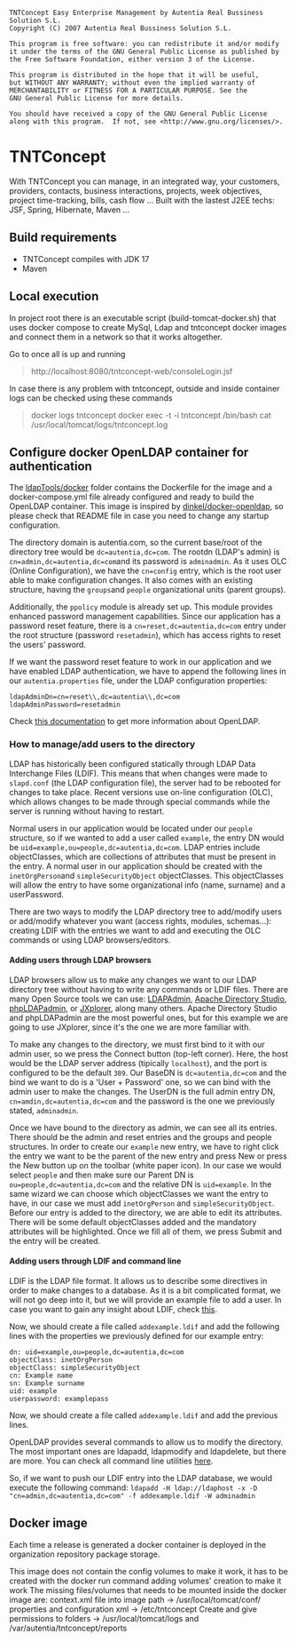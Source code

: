     TNTConcept Easy Enterprise Management by Autentia Real Bussiness Solution S.L.
    Copyright (C) 2007 Autentia Real Bussiness Solution S.L.

    This program is free software: you can redistribute it and/or modify
    it under the terms of the GNU General Public License as published by
    the Free Software Foundation, either version 3 of the License.

    This program is distributed in the hope that it will be useful,
    but WITHOUT ANY WARRANTY; without even the implied warranty of
    MERCHANTABILITY or FITNESS FOR A PARTICULAR PURPOSE. See the
    GNU General Public License for more details.

    You should have received a copy of the GNU General Public License
    along with this program.  If not, see <http://www.gnu.org/licenses/>.

# TNTConcept

With TNTConcept you can manage, in an integrated way, your customers, providers, contacts, business interactions, projects, week objectives, project time-tracking, bills, cash flow ... Built with the lastest J2EE techs: JSF, Spring, Hibernate, Maven ...

## Build requirements

- TNTConcept compiles with JDK 17
- Maven

## Local execution

In project root there is an executable script (build-tomcat-docker.sh) that uses docker compose to create MySql, Ldap and tntconcept
docker images and connect them in a network so that it works altogether.

Go to once all is up and running
> http://localhost:8080/tntconcept-web/consoleLogin.jsf

In case there is any problem with tntconcept, outside and inside container logs can be checked using these commands
> docker logs tntconcept
> docker exec -t -i tntconcept /bin/bash
> cat /usr/local/tomcat/logs/tntconcept.log

## Configure docker OpenLDAP container for authentication

The [ldapTools/docker](https://github.com/autentia/TNTConcept/tree/master/ldapTools/docker) folder contains the Dockerfile for the image and a docker-compose.yml file already configured and ready to build the OpenLDAP container. This image is inspired by [dinkel/docker-openldap](https://github.com/dinkel/docker-openldap), so please check that README file in case you need to change any startup configuration.

The directory domain is autentia.com, so the current base/root of the directory tree would be `dc=autentia,dc=com`. The rootdn (LDAP's admin) is `cn=admin,dc=autentia,dc=com`and its password is `adminadmin`. As it uses OLC (Online Configuration), we have the `cn=config` entry, which is the root user able to make configuration changes. It also comes with an existing structure, having the `groups`and `people` organizational units (parent groups).

Additionally, the `ppolicy` module is already set up. This module provides enhanced password management capabilities. Since our application has a password reset feature, there is a `cn=reset,dc=autentia,dc=com` entry under the root structure (password `resetadmin`), which has access rights to reset the users' password.

If we want the password reset feature to work in our application and we have enabled LDAP authentication, we have to append the following lines in our `autentia.properties` file, under the LDAP configuration properties:

```
ldapAdminDn=cn=reset\\,dc=autentia\\,dc=com
ldapAdminPassword=resetadmin
```

Check [this documentation](http://www.zytrax.com/books/ldap/ch6/slapd-config.html) to get more information about OpenLDAP.

### How to manage/add users to the directory

LDAP has historically been configured statically through LDAP Data Interchange Files (LDIF). This means that when changes were made to `slapd.conf` (the LDAP configuration file), the server had to be rebooted for changes to take place. Recent versions use on-line configuration (OLC), which allows changes to be made through special commands while the server is running without having to restart.

Normal users in our application would be located under our `people` structure, so if we wanted to add a user called `example`, the entry DN would be `uid=example,ou=people,dc=autentia,dc=com`. LDAP entries include objectClasses, which are collections of attributes that must be present in the entry. A normal user in our application should be created with the `inetOrgPerson`and `simpleSecurityObject` objectClasses. This objectClasses will allow the entry to have some organizational info (name, surname) and a userPassword.

There are two ways to modify the LDAP directory tree to add/modify users or add/modify whatever you want (access rights, modules, schemas...): creating LDIF with the entries we want to add and executing the OLC commands or using LDAP browsers/editors.

#### Adding users through LDAP browsers

LDAP browsers allow us to make any changes we want to our LDAP directory tree without having to write any commands or LDIF files. There are many Open Source tools we can use: [LDAPAdmin](http://www.ldapadmin.org/index.html), [Apache Directory Studio](http://directory.apache.org/studio/), [phpLDAPadmin](http://phpldapadmin.sourceforge.net/wiki/index.php/Main_Page), or [JXplorer](http://pegacat.com/jxplorer/), along many others. Apache Directory Studio and phpLDAPadmin are the most powerful ones, but for this example we are going to use JXplorer, since it's the one we are more familiar with.

To make any changes to the directory, we must first bind to it with our admin user, so we press the Connect button (top-left corner). Here, the host would be the LDAP server address (tipically `localhost`), and the port is configured to be the default `389`. Our BaseDN is `dc=autentia,dc=com` and the bind we want to do is a 'User + Password' one, so we can bind with the admin user to make the changes. The UserDN is the full admin entry DN, `cn=amdin,dc=autentia,dc=com` and the password is the one we previously stated, `adminadmin`.

Once we have bound to the directory as admin, we can see all its entries. There should be the admin and reset entries and the groups and people structures. In order to create our `example` new entry, we have to right click the entry we want to be the parent of the new entry and press New or press the New button up on the toolbar (white paper icon). In our case we would select `people` and then make sure our Parent DN is `ou=people,dc=autentia,dc=com` and the relative DN is `uid=example`. In the same wizard we can choose which objectClasses we want the entry to have, in our case we must add `inetOrgPerson` and `simpleSecurityObject`. Before our entry is added to the directory, we are able to edit its attributes. There will be some default objectClasses added and the mandatory attributes will be highlighted. Once we fill all of them, we press Submit and the entry will be created.

#### Adding users through LDIF and command line

LDIF is the LDAP file format. It allows us to describe some directives in order to make changes to a database. As it is a bit complicated format, we will not go deep into it, but we will provide an example file to add a user. In case you want to gain any insight about LDIF, check [this](http://www.zytrax.com/books/ldap/ch2/).

Now, we should create a file called `addexample.ldif` and add the following lines with the properties we previously defined for our example entry:

```
dn: uid=example,ou=people,dc=autentia,dc=com
objectClass: inetOrgPerson
objectClass: simpleSecurityObject
cn: Example name
sn: Example surname
uid: example
userpassword: examplepass
```

Now, we should create a file called `addexample.ldif` and add the previous lines.

OpenLDAP provides several commands to allow us to modify the directory. The most important ones are ldapadd, ldapmodify and ldapdelete, but there are more. You can check all command line utilities [here](http://www.zytrax.com/books/ldap/ch14/#openldap).

So, if we want to push our LDIF entry into the LDAP database, we would execute the following command:
`ldapadd -H ldap://ldaphost -x -D "cn=admin,dc=autentia,dc=com" -f addexample.ldif -W adminadmin`

## Docker image

Each time a release is generated a docker container is deployed in the organization repository package storage.

This image does not contain the config volumes to make it work, it has to be created with the docker run command adding volumes' creation to make it work
The missing files/volumes that needs to be mounted inside the docker image are:
context.xml file into image path -> /usr/local/tomcat/conf/
properties and configuration xml -> /etc/tntconcept
Create and give permissions to folders -> /usr/local/tomcat/logs and /var/autentia/tntconcept/reports

